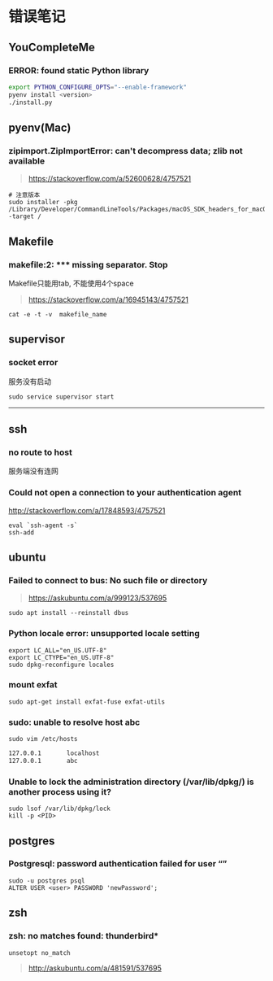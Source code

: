 错误笔记
=======

YouCompleteMe
-------------

### ERROR: found static Python library

``` sh
export PYTHON_CONFIGURE_OPTS="--enable-framework"
pyenv install <version>
./install.py
```

pyenv(Mac)
----------

### zipimport.ZipImportError: can't decompress data; zlib not available

> <https://stackoverflow.com/a/52600628/4757521>

    # 注意版本
    sudo installer -pkg /Library/Developer/CommandLineTools/Packages/macOS_SDK_headers_for_macOS_10.14.pkg -target /

Makefile
--------

### makefile:2: *** missing separator. Stop

Makefile只能用tab, 不能使用4个space

> <https://stackoverflow.com/a/16945143/4757521>

    cat -e -t -v  makefile_name

supervisor
----------

### socket error

服务没有启动

    sudo service supervisor start

------------------

ssh
---

### no route to host

服务端没有连网

### Could not open a connection to your authentication agent

<http://stackoverflow.com/a/17848593/4757521>

    eval `ssh-agent -s`
    ssh-add

ubuntu
------

### Failed to connect to bus: No such file or directory

> <https://askubuntu.com/a/999123/537695>

    sudo apt install --reinstall dbus

### Python locale error: unsupported locale setting

    export LC_ALL="en_US.UTF-8"
    export LC_CTYPE="en_US.UTF-8"
    sudo dpkg-reconfigure locales

### mount exfat

    sudo apt-get install exfat-fuse exfat-utils

### sudo: unable to resolve host abc

    sudo vim /etc/hosts

``` txt
127.0.0.1       localhost
127.0.0.1       abc
```

### Unable to lock the administration directory (/var/lib/dpkg/) is another process using it?

    sudo lsof /var/lib/dpkg/lock
    kill -p <PID>

postgres
--------

### Postgresql: password authentication failed for user “<user>”

    sudo -u postgres psql
    ALTER USER <user> PASSWORD 'newPassword';

zsh
---

### zsh: no matches found: thunderbird*

    unsetopt no_match

> <http://askubuntu.com/a/481591/537695>
